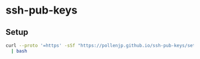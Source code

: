# ssh-pub-keys

## Setup

```sh
curl --proto '=https' -sSf "https://pollenjp.github.io/ssh-pub-keys/setup.sh" \
  | bash
```
